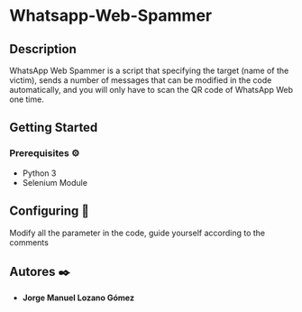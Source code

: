 # Whatsapp-Web-Spammer


## Description
WhatsApp Web Spammer is a script that specifying the target (name of the victim), sends a number of messages that can be modified in the code automatically, and you will only have to scan the QR code of WhatsApp Web one time.

## Getting Started

### Prerequisites ⚙️

* Python 3
* Selenium Module

## Configuring 🔧

Modify all the parameter in the code, guide yourself according to the comments

## Autores ✒️

* **Jorge Manuel Lozano Gómez**
